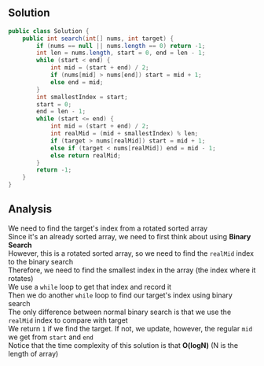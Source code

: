 ## Solution 
```java
public class Solution {
    public int search(int[] nums, int target) {
        if (nums == null || nums.length == 0) return -1;
        int len = nums.length, start = 0, end = len - 1;
        while (start < end) {
            int mid = (start + end) / 2;
            if (nums[mid] > nums[end]) start = mid + 1;
            else end = mid;
        }
        int smallestIndex = start;
        start = 0; 
        end = len - 1;
        while (start <= end) {
            int mid = (start + end) / 2;
            int realMid = (mid + smallestIndex) % len;
            if (target > nums[realMid]) start = mid + 1;
            else if (target < nums[realMid]) end = mid - 1;
            else return realMid;
        }
        return -1;
    }
}
```

## Analysis 
We need to find the target's index from a rotated sorted array  
Since it's an already sorted array, we need to first think about using **Binary Search**  
However, this is a rotated sorted array, so we need to find the `realMid` index to the binary search  
Therefore, we need to find the smallest index in the array (the index where it rotates)  
We use a `while` loop to get that index and record it  
Then we do another `while` loop to find our target's index using binary search  
The only difference between normal binary search is that we use the `realMid` index to compare with target  
We return `1` if we find the target. If not, we update, however, the regular `mid` we get from `start` and `end`  
Notice that the time complexity of this solution is that **O(logN)** (N is the length of array)  


